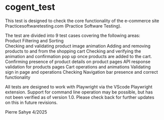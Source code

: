 # cogent_test

This test is designed to check the core functionality of the e-commerce site Practicesoftwaretesting.com (Practice Software Testing).

The test are divided into 9 test cases covering the following areas:
<br>
Product Filtering and Sorting
<br>Checking and validating product image animation
Adding and removing products to and from the shopping cart
Checking and verifying the animation and confirmation pop up once products are added to the cart.
Confirming presence of product details on product pages
API response validation for products pages
Cart operations and animations
Validating sign in page and operations
Checking Navigation bar presence and correct functionality 

All tests are designed to work with Playwright via the VScode Playwright extension. Support for command line operation may be possible, but has not been verified as of version 1.0.  Please check back for further updates on this in future revisions. 

Pierre Sahye 4/2025
